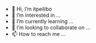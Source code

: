 - 👋 Hi, I’m itpeilibo
- 👀 I’m interested in ...
- 🌱 I’m currently learning ...
- 💞️ I’m looking to collaborate on ...
- 📫 How to reach me ...

<!---
itpeilibo/itpeilibo is a ✨ special ✨ repository because its `README.md` (this file) appears on your GitHub profile.
You can click the Preview link to take a look at your changes.
--->
